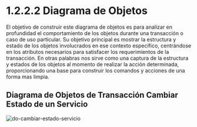 # 1.2.2.2 Diagrama de Objetos

El objetivo de construir este diagrama de objetos es para analizar en profundidad el comportamiento de los objetos durante una transacción o caso de uso particular. Su objetivo principal es mostrar la estructura y estado de los objetos involucrados en ese contexto específico, centrándose en los atributos necesarios para satisfacer los requerimientos de la transacción. En otras palabras nos sirve como una captura de la estructura y estados de los objetos al momento de realizar la acción determinada, proporcionando una base para construir los comandos y acciones de una forma mas limpia.

## Diagrama de Objetos de Transacción Cambiar Estado de un Servicio

![do-cambiar-estado-servicio]()